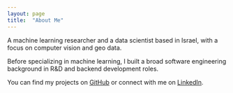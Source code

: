 ```yaml
---
layout: page
title:  "About Me"
---
```

A machine learning researcher and a data scientist based in Israel, with a focus on computer vision and geo data.

Before specializing in machine learning, I built a broad software engineering background in R&D and backend development roles.

You can find my projects on [GitHub](https://github.com/ornachmias) or connect with me on [LinkedIn](https://www.linkedin.com/in/or-nachmias-8b8010124/).

